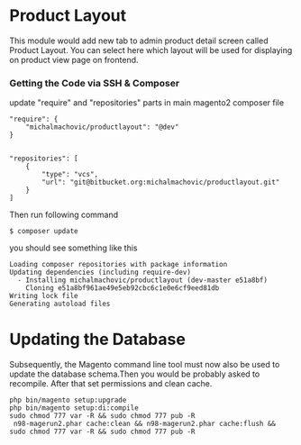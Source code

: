 # Product Layout #

This module would add new tab to admin product detail screen called Product Layout. You can select here which layout will be used for displaying  on product view page on frontend.

### Getting the Code via SSH & Composer ###
update "require" and "repositories" parts in main magento2 composer file

```
"require": {
    "michalmachovic/productlayout": "@dev"
}


"repositories": [
    {
        "type": "vcs",
        "url": "git@bitbucket.org:michalmachovic/productlayout.git"
    }
]

```

Then run following command

```
$ composer update
```

you should see something like this

```
Loading composer repositories with package information
Updating dependencies (including require-dev)             
  - Installing michalmachovic/productlayout (dev-master e51a8bf)
    Cloning e51a8bf961ae49e5eb92cbc6c1e0e6cf9eed81db
Writing lock file
Generating autoload files
```

# Updating the Database #
Subsequently, the Magento command line tool must now also be used to update the database schema.Then you would be probably asked to recompile. After that set permissions and clean cache.
```
php bin/magento setup:upgrade
php bin/magento setup:di:compile
sudo chmod 777 var -R && sudo chmod 777 pub -R
 n98-magerun2.phar cache:clean && n98-magerun2.phar cache:flush && sudo chmod 777 var -R && sudo chmod 777 pub -R
```


